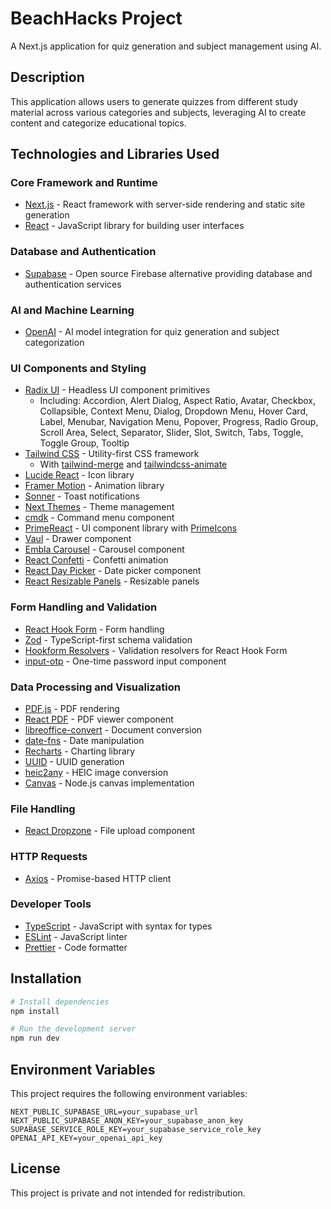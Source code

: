 # BeachHacks Project

A Next.js application for quiz generation and subject management using AI.

## Description

This application allows users to generate quizzes from different study material across various categories and subjects, leveraging AI to create content and categorize educational topics.

## Technologies and Libraries Used

### Core Framework and Runtime

- [Next.js](https://nextjs.org/) - React framework with server-side rendering and static site generation
- [React](https://react.dev/) - JavaScript library for building user interfaces

### Database and Authentication

- [Supabase](https://supabase.com/) - Open source Firebase alternative providing database and authentication services

### AI and Machine Learning

- [OpenAI](https://openai.com/) - AI model integration for quiz generation and subject categorization

### UI Components and Styling

- [Radix UI](https://www.radix-ui.com/) - Headless UI component primitives
    - Including: Accordion, Alert Dialog, Aspect Ratio, Avatar, Checkbox, Collapsible, Context Menu, Dialog, Dropdown Menu, Hover Card, Label, Menubar, Navigation Menu, Popover, Progress, Radio Group, Scroll Area, Select, Separator, Slider, Slot, Switch, Tabs, Toggle, Toggle Group, Tooltip
- [Tailwind CSS](https://tailwindcss.com/) - Utility-first CSS framework
    - With [tailwind-merge](https://github.com/dcastil/tailwind-merge) and [tailwindcss-animate](https://github.com/jamiebuilds/tailwindcss-animate)
- [Lucide React](https://lucide.dev/) - Icon library
- [Framer Motion](https://www.framer.com/motion/) - Animation library
- [Sonner](https://github.com/emilkowalski/sonner) - Toast notifications
- [Next Themes](https://github.com/pacocoursey/next-themes) - Theme management
- [cmdk](https://github.com/pacocoursey/cmdk) - Command menu component
- [PrimeReact](https://primereact.org/) - UI component library with [PrimeIcons](https://primereact.org/icons/)
- [Vaul](https://github.com/emilkowalski/vaul) - Drawer component
- [Embla Carousel](https://www.embla-carousel.com/) - Carousel component
- [React Confetti](https://github.com/alampros/react-confetti) - Confetti animation
- [React Day Picker](https://react-day-picker.js.org/) - Date picker component
- [React Resizable Panels](https://github.com/bvaughn/react-resizable-panels) - Resizable panels

### Form Handling and Validation

- [React Hook Form](https://react-hook-form.com/) - Form handling
- [Zod](https://zod.dev/) - TypeScript-first schema validation
- [Hookform Resolvers](https://github.com/react-hook-form/resolvers) - Validation resolvers for React Hook Form
- [input-otp](https://github.com/guilherme-teixeira/input-otp) - One-time password input component

### Data Processing and Visualization

- [PDF.js](https://mozilla.github.io/pdf.js/) - PDF rendering
- [React PDF](https://github.com/wojtekmaj/react-pdf) - PDF viewer component
- [libreoffice-convert](https://github.com/elwerene/libreoffice-convert) - Document conversion
- [date-fns](https://date-fns.org/) - Date manipulation
- [Recharts](https://recharts.org/) - Charting library
- [UUID](https://github.com/uuidjs/uuid) - UUID generation
- [heic2any](https://github.com/alexcorvi/heic2any) - HEIC image conversion
- [Canvas](https://github.com/Automattic/node-canvas) - Node.js canvas implementation

### File Handling

- [React Dropzone](https://github.com/react-dropzone/react-dropzone) - File upload component

### HTTP Requests

- [Axios](https://axios-http.com/) - Promise-based HTTP client

### Developer Tools

- [TypeScript](https://www.typescriptlang.org/) - JavaScript with syntax for types
- [ESLint](https://eslint.org/) - JavaScript linter
- [Prettier](https://prettier.io/) - Code formatter

## Installation

```bash
# Install dependencies
npm install

# Run the development server
npm run dev
```

## Environment Variables

This project requires the following environment variables:

```
NEXT_PUBLIC_SUPABASE_URL=your_supabase_url
NEXT_PUBLIC_SUPABASE_ANON_KEY=your_supabase_anon_key
SUPABASE_SERVICE_ROLE_KEY=your_supabase_service_role_key
OPENAI_API_KEY=your_openai_api_key
```

## License

This project is private and not intended for redistribution.
